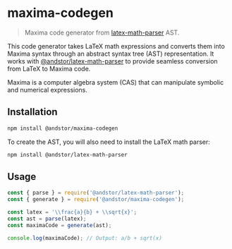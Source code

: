 # maxima-codegen

> Maxima code generator from [latex-math-parser](https://github.com/andstor/latex-math-parser) AST.


This code generator takes LaTeX math expressions and converts them into Maxima syntax through an abstract syntax tree (AST) representation. It works with [@andstor/latex-math-parser](https://github.com/andstor/latex-math-parser) to provide seamless conversion from LaTeX to Maxima code.

Maxima is a computer algebra system (CAS) that can manipulate symbolic and numerical expressions.


## Installation
```bash
npm install @andstor/maxima-codegen
```

To create the AST, you will also need to install the LaTeX math parser:
```bash
npm install @andstor/latex-math-parser
```

## Usage

```js
const { parse } = require('@andstor/latex-math-parser');
const { generate } = require('@andstor/maxima-codegen');

const latex = '\\frac{a}{b} + \\sqrt{x}';
const ast = parse(latex);
const maximaCode = generate(ast);

console.log(maximaCode); // Output: a/b + sqrt(x)
```

